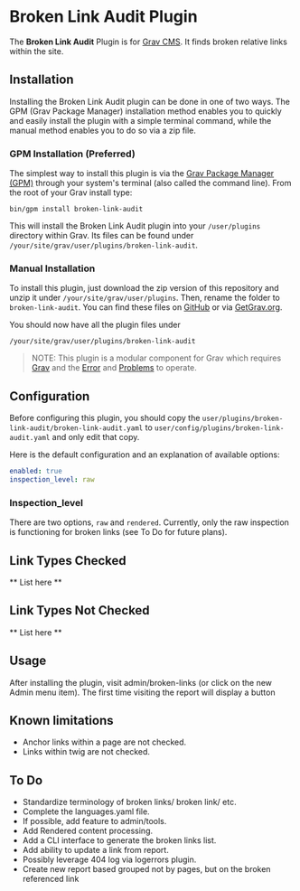 # Broken Link Audit Plugin

The **Broken Link Audit** Plugin is for [Grav CMS](http://github.com/getgrav/grav). It finds broken relative links within the site.

## Installation

Installing the Broken Link Audit plugin can be done in one of two ways. The GPM (Grav Package Manager) installation method enables you to quickly and easily install the plugin with a simple terminal command, while the manual method enables you to do so via a zip file.

### GPM Installation (Preferred)

The simplest way to install this plugin is via the [Grav Package Manager (GPM)](http://learn.getgrav.org/advanced/grav-gpm) through your system's terminal (also called the command line).  From the root of your Grav install type:

    bin/gpm install broken-link-audit

This will install the Broken Link Audit plugin into your `/user/plugins` directory within Grav. Its files can be found under `/your/site/grav/user/plugins/broken-link-audit`.

### Manual Installation

To install this plugin, just download the zip version of this repository and unzip it under `/your/site/grav/user/plugins`. Then, rename the folder to `broken-link-audit`. You can find these files on [GitHub](https://github.com/jeremy-gonyea/grav-plugin-broken-link-audit) or via [GetGrav.org](http://getgrav.org/downloads/plugins#extras).

You should now have all the plugin files under

    /your/site/grav/user/plugins/broken-link-audit
	
> NOTE: This plugin is a modular component for Grav which requires [Grav](http://github.com/getgrav/grav) and the [Error](https://github.com/getgrav/grav-plugin-error) and [Problems](https://github.com/getgrav/grav-plugin-problems) to operate.

## Configuration

Before configuring this plugin, you should copy the `user/plugins/broken-link-audit/broken-link-audit.yaml` to `user/config/plugins/broken-link-audit.yaml` and only edit that copy.

Here is the default configuration and an explanation of available options:

```yaml
enabled: true
inspection_level: raw
```
### Inspection_level
There are two options, ```raw``` and ```rendered```.  Currently, only the raw inspection is functioning for broken links (see To Do for future plans).


## Link Types Checked
** List here **

## Link Types Not Checked
** List here **


## Usage

After installing the plugin, visit admin/broken-links (or click on the new Admin menu item).  The first time visiting the report will display a button

## Known limitations

- Anchor links within a page are not checked.
- Links within twig are not checked.

## To Do

- Standardize terminology of broken links/ broken link/ etc.
- Complete the languages.yaml file.
- If possible, add feature to admin/tools.
- Add Rendered content processing.
- Add a CLI interface to generate the broken links list.
- Add ability to update a link from report.
- Possibly leverage 404 log via logerrors plugin.
- Create new report based grouped not by pages, but on the broken referenced link
